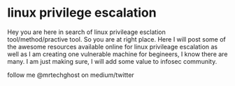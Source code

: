 # linux privilege escalation


Hey you are here in search of linux privileage esclation tool/method/practive tool. So you are at right place. Here I will post some of the awesome resources available
online for linux privileage escalation as well as I am creating one vulnerable machine for begineers, I know there are many. I am just making sure, I will add some value
to infosec community.


follow me 
@mrtechghost 
on medium/twitter
